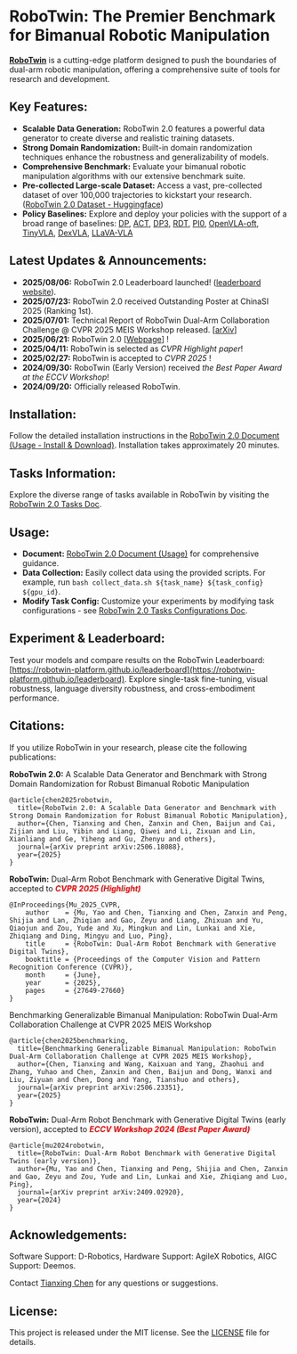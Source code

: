 # RoboTwin: The Premier Benchmark for Bimanual Robotic Manipulation

[**RoboTwin**](https://github.com/RoboTwin-Platform/RoboTwin) is a cutting-edge platform designed to push the boundaries of dual-arm robotic manipulation, offering a comprehensive suite of tools for research and development.

## Key Features:

*   **Scalable Data Generation:** RoboTwin 2.0 features a powerful data generator to create diverse and realistic training datasets.
*   **Strong Domain Randomization:** Built-in domain randomization techniques enhance the robustness and generalizability of models.
*   **Comprehensive Benchmark:** Evaluate your bimanual robotic manipulation algorithms with our extensive benchmark suite.
*   **Pre-collected Large-scale Dataset:** Access a vast, pre-collected dataset of over 100,000 trajectories to kickstart your research. ([RoboTwin 2.0 Dataset - Huggingface](https://huggingface.co/datasets/TianxingChen/RoboTwin2.0/tree/main/dataset))
*   **Policy Baselines:** Explore and deploy your policies with the support of a broad range of baselines: [DP](https://robotwin-platform.github.io/doc/usage/DP.html), [ACT](https://robotwin-platform.github.io/doc/usage/ACT.html), [DP3](https://robotwin-platform.github.io/doc/usage/DP3.html), [RDT](https://robotwin-platform.github.io/doc/usage/RDT.html), [PI0](https://robotwin-platform.github.io/doc/usage/Pi0.html), [OpenVLA-oft](https://robotwin-platform.github.io/doc/usage/OpenVLA-oft.html), [TinyVLA](https://robotwin-platform.github.io/doc/usage/TinyVLA.html), [DexVLA](https://robotwin-platform.github.io/doc/usage/DexVLA.html), [LLaVA-VLA](https://robotwin-platform.github.io/doc/usage/LLaVA-VLA.html)

## Latest Updates & Announcements:

*   **2025/08/06:** RoboTwin 2.0 Leaderboard launched! ([leaderboard website](https://robotwin-platform.github.io/leaderboard)).
*   **2025/07/23:** RoboTwin 2.0 received Outstanding Poster at ChinaSI 2025 (Ranking 1st).
*   **2025/07/01:** Technical Report of RoboTwin Dual-Arm Collaboration Challenge @ CVPR 2025 MEIS Workshop released. [[arXiv](https://arxiv.org/abs/2506.23351)]
*   **2025/06/21:** RoboTwin 2.0 [[Webpage](https://robotwin-platform.github.io/)] !
*   **2025/04/11:** RoboTwin is selected as *CVPR Highlight paper*!
*   **2025/02/27:** RoboTwin is accepted to *CVPR 2025* !
*   **2024/09/30:** RoboTwin (Early Version) received *the Best Paper Award at the ECCV Workshop*!
*   **2024/09/20:** Officially released RoboTwin.

## Installation:

Follow the detailed installation instructions in the [RoboTwin 2.0 Document (Usage - Install & Download)](https://robotwin-platform.github.io/doc/usage/robotwin-install.html). Installation takes approximately 20 minutes.

## Tasks Information:

Explore the diverse range of tasks available in RoboTwin by visiting the [RoboTwin 2.0 Tasks Doc](https://robotwin-platform.github.io/doc/tasks/index.html).

## Usage:

*   **Document:** [RoboTwin 2.0 Document (Usage)](https://robotwin-platform.github.io/doc/usage/index.html) for comprehensive guidance.
*   **Data Collection:**  Easily collect data using the provided scripts. For example, run `bash collect_data.sh ${task_name} ${task_config} ${gpu_id}`.
*   **Modify Task Config:** Customize your experiments by modifying task configurations - see [RoboTwin 2.0 Tasks Configurations Doc](https://robotwin-platform.github.io/doc/usage/configurations.html).

## Experiment & Leaderboard:

Test your models and compare results on the RoboTwin Leaderboard: [https://robotwin-platform.github.io/leaderboard](https://robotwin-platform.github.io/leaderboard). Explore single-task fine-tuning, visual robustness, language diversity robustness, and cross-embodiment performance.

## Citations:

If you utilize RoboTwin in your research, please cite the following publications:

**RoboTwin 2.0:** A Scalable Data Generator and Benchmark with Strong Domain Randomization for Robust Bimanual Robotic Manipulation
```
@article{chen2025robotwin,
  title={RoboTwin 2.0: A Scalable Data Generator and Benchmark with Strong Domain Randomization for Robust Bimanual Robotic Manipulation},
  author={Chen, Tianxing and Chen, Zanxin and Chen, Baijun and Cai, Zijian and Liu, Yibin and Liang, Qiwei and Li, Zixuan and Lin, Xianliang and Ge, Yiheng and Gu, Zhenyu and others},
  journal={arXiv preprint arXiv:2506.18088},
  year={2025}
}
```

**RoboTwin:** Dual-Arm Robot Benchmark with Generative Digital Twins, accepted to <i style="color: red; display: inline;"><b>CVPR 2025 (Highlight)</b></i>
```
@InProceedings{Mu_2025_CVPR,
    author    = {Mu, Yao and Chen, Tianxing and Chen, Zanxin and Peng, Shijia and Lan, Zhiqian and Gao, Zeyu and Liang, Zhixuan and Yu, Qiaojun and Zou, Yude and Xu, Mingkun and Lin, Lunkai and Xie, Zhiqiang and Ding, Mingyu and Luo, Ping},
    title     = {RoboTwin: Dual-Arm Robot Benchmark with Generative Digital Twins},
    booktitle = {Proceedings of the Computer Vision and Pattern Recognition Conference (CVPR)},
    month     = {June},
    year      = {2025},
    pages     = {27649-27660}
}
```

Benchmarking Generalizable Bimanual Manipulation: RoboTwin Dual-Arm Collaboration Challenge at CVPR 2025 MEIS Workshop
```
@article{chen2025benchmarking,
  title={Benchmarking Generalizable Bimanual Manipulation: RoboTwin Dual-Arm Collaboration Challenge at CVPR 2025 MEIS Workshop},
  author={Chen, Tianxing and Wang, Kaixuan and Yang, Zhaohui and Zhang, Yuhao and Chen, Zanxin and Chen, Baijun and Dong, Wanxi and Liu, Ziyuan and Chen, Dong and Yang, Tianshuo and others},
  journal={arXiv preprint arXiv:2506.23351},
  year={2025}
}
```

**RoboTwin:** Dual-Arm Robot Benchmark with Generative Digital Twins (early version), accepted to <i style="color: red; display: inline;"><b>ECCV Workshop 2024 (Best Paper Award)</b></i>
```
@article{mu2024robotwin,
  title={RoboTwin: Dual-Arm Robot Benchmark with Generative Digital Twins (early version)},
  author={Mu, Yao and Chen, Tianxing and Peng, Shijia and Chen, Zanxin and Gao, Zeyu and Zou, Yude and Lin, Lunkai and Xie, Zhiqiang and Luo, Ping},
  journal={arXiv preprint arXiv:2409.02920},
  year={2024}
}
```

## Acknowledgements:

Software Support: D-Robotics, Hardware Support: AgileX Robotics, AIGC Support: Deemos.

Contact [Tianxing Chen](https://tianxingchen.github.io) for any questions or suggestions.

## License:

This project is released under the MIT license. See the [LICENSE](./LICENSE) file for details.
